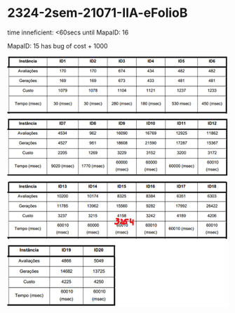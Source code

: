 # 2324-2sem-21071-IIA-eFolioB

time inneficient: <60secs until MapaID: 16

MapaID: 15 has bug of cost + 1000

![Description of the image](./referenceTimes.png)

